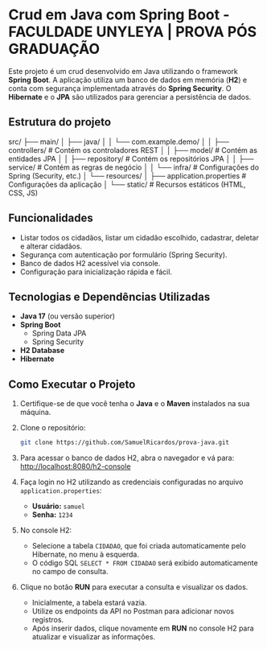 # Crud em Java com Spring Boot - FACULDADE UNYLEYA | PROVA PÓS GRADUAÇÃO

Este projeto é um crud desenvolvido em Java utilizando o framework **Spring Boot**. A aplicação utiliza um banco de dados em memória (**H2**) e conta com segurança implementada através do **Spring Security**. O **Hibernate** e o **JPA** são utilizados para gerenciar a persistência de dados.

## Estrutura do projeto
src/
├── main/
│   ├── java/
│   │   └── com.example.demo/
│   │       ├── controllers/        # Contém os controladores REST
│   │       ├── model/              # Contém as entidades JPA
│   │       ├── repository/         # Contém os repositórios JPA
│   │       ├── service/            # Contém as regras de negócio
│   │       └── infra/              # Configurações do Spring (Security, etc.)
│   └── resources/
│       ├── application.properties  # Configurações da aplicação
│       └── static/                 # Recursos estáticos (HTML, CSS, JS)

## Funcionalidades

- Listar todos os cidadãos, listar um cidadão escolhido, cadastrar, deletar e alterar cidadãos.
- Segurança com autenticação por formulário (Spring Security).
- Banco de dados H2 acessível via console.
- Configuração para inicialização rápida e fácil.

## Tecnologias e Dependências Utilizadas

- **Java 17** (ou versão superior)
- **Spring Boot**
  - Spring Data JPA
  - Spring Security
- **H2 Database**
- **Hibernate**

## Como Executar o Projeto

1. Certifique-se de que você tenha o **Java** e o **Maven** instalados na sua máquina.
2. Clone o repositório:
   ```bash
   git clone https://github.com/SamuelRicardos/prova-java.git

3. Para acessar o banco de dados H2, abra o navegador e vá para:  
   [http://localhost:8080/h2-console](http://localhost:8080/h2-console)

4. Faça login no H2 utilizando as credenciais configuradas no arquivo `application.properties`:  
   - **Usuário:** `samuel`  
   - **Senha:** `1234`  

5. No console H2:  
   - Selecione a tabela `CIDADAO`, que foi criada automaticamente pelo Hibernate, no menu à esquerda.  
   - O código SQL `SELECT * FROM CIDADAO` será exibido automaticamente no campo de consulta.

6. Clique no botão **RUN** para executar a consulta e visualizar os dados.  
   - Inicialmente, a tabela estará vazia.  
   - Utilize os endpoints da API no Postman para adicionar novos registros.  
   - Após inserir dados, clique novamente em **RUN** no console H2 para atualizar e visualizar as informações.


